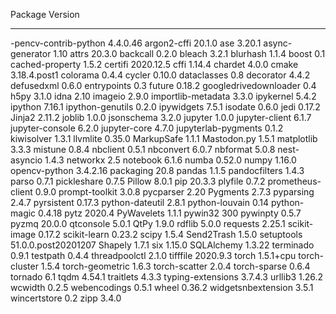 Package               Version
--------------------- -------------------
-pencv-contrib-python 4.4.0.46
argon2-cffi           20.1.0
ase                   3.20.1
async-generator       1.10
attrs                 20.3.0
backcall              0.2.0
bleach                3.2.1
blurhash              1.1.4
boost                 0.1
cached-property       1.5.2
certifi               2020.12.5
cffi                  1.14.4
chardet               4.0.0
cmake                 3.18.4.post1
colorama              0.4.4
cycler                0.10.0
dataclasses           0.8
decorator             4.4.2
defusedxml            0.6.0
entrypoints           0.3
future                0.18.2
googledrivedownloader 0.4
h5py                  3.1.0
idna                  2.10
imageio               2.9.0
importlib-metadata    3.3.0
ipykernel             5.4.2
ipython               7.16.1
ipython-genutils      0.2.0
ipywidgets            7.5.1
isodate               0.6.0
jedi                  0.17.2
Jinja2                2.11.2
joblib                1.0.0
jsonschema            3.2.0
jupyter               1.0.0
jupyter-client        6.1.7
jupyter-console       6.2.0
jupyter-core          4.7.0
jupyterlab-pygments   0.1.2
kiwisolver            1.3.1
llvmlite              0.35.0
MarkupSafe            1.1.1
Mastodon.py           1.5.1
matplotlib            3.3.3
mistune               0.8.4
nbclient              0.5.1
nbconvert             6.0.7
nbformat              5.0.8
nest-asyncio          1.4.3
networkx              2.5
notebook              6.1.6
numba                 0.52.0
numpy                 1.16.0
opencv-python         3.4.2.16
packaging             20.8
pandas                1.1.5
pandocfilters         1.4.3
parso                 0.7.1
pickleshare           0.7.5
Pillow                8.0.1
pip                   20.3.3
plyfile               0.7.2
prometheus-client     0.9.0
prompt-toolkit        3.0.8
pycparser             2.20
Pygments              2.7.3
pyparsing             2.4.7
pyrsistent            0.17.3
python-dateutil       2.8.1
python-louvain        0.14
python-magic          0.4.18
pytz                  2020.4
PyWavelets            1.1.1
pywin32               300
pywinpty              0.5.7
pyzmq                 20.0.0
qtconsole             5.0.1
QtPy                  1.9.0
rdflib                5.0.0
requests              2.25.1
scikit-image          0.17.2
scikit-learn          0.23.2
scipy                 1.5.4
Send2Trash            1.5.0
setuptools            51.0.0.post20201207
Shapely               1.7.1
six                   1.15.0
SQLAlchemy            1.3.22
terminado             0.9.1
testpath              0.4.4
threadpoolctl         2.1.0
tifffile              2020.9.3
torch                 1.5.1+cpu
torch-cluster         1.5.4
torch-geometric       1.6.3
torch-scatter         2.0.4
torch-sparse          0.6.4
tornado               6.1
tqdm                  4.54.1
traitlets             4.3.3
typing-extensions     3.7.4.3
urllib3               1.26.2
wcwidth               0.2.5
webencodings          0.5.1
wheel                 0.36.2
widgetsnbextension    3.5.1
wincertstore          0.2
zipp                  3.4.0